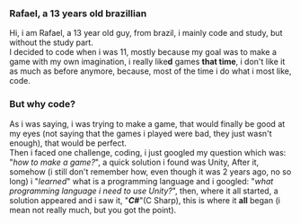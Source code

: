 ### Rafael, a 13 years old brazillian
 Hi, i am Rafael, a 13 year old guy, from brazil,
 i mainly code and study, but without the study
 part.<br/>I decided to code when i was 11, mostly
 because my goal was to make a game with my own
 imagination, i really like**d** games **that
 time**, i don't like it as much as before
 anymore, because, most of the time i do what i
 most like, code.
### But why code?
 As i was saying, i was trying to make a game,
 that would finally be good at my eyes (not
 saying that the games i played were bad, they
 just wasn't enough), that would be perfect.<br/>
 Then i faced one challenge, coding, i just
 googled my question which was: "*how to make
 a game?*", a quick solution i found was Unity,
 After it, somehow (i still don't remember how,
 even though it was 2 years ago, no so long) i
 "*learned*" what is a programming language and
 i googled: "*what programming language i need
 to use Unity?*", then, where it all started, a
 solution appeared and i saw it, "_**C#**_"(C
 Sharp), this is where it **all** began (i mean
 not really much, but you got the point).
